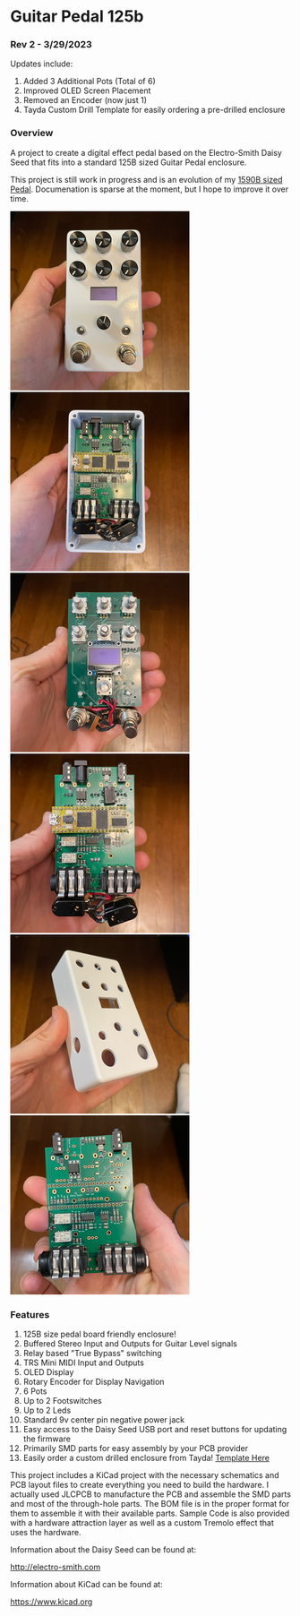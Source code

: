 # Guitar Pedal 125b

### Rev 2 - 3/29/2023

Updates include:
1. Added 3 Additional Pots (Total of 6)
2. Improved OLED Screen Placement
3. Removed an Encoder (now just 1)
4. Tayda Custom Drill Template for easily ordering a pre-drilled enclosure

### Overview

A project to create a digital effect pedal based on the Electro-Smith Daisy Seed that fits into a standard 125B sized Guitar Pedal enclosure.

This project is still work in progress and is an evolution of my [1590B sized Pedal](https://github.com/bkshepherd/DaisySeedProjects/tree/main/GuitarPedal1590b). Documenation is sparse at the moment, but I hope to improve it over time.

![FinalProduct](docs/images/FinalProduct.png) ![FinalProductBack](docs/images/FinalProduct-Back.png)
![CircuitBoard](docs/images/CircuitBoard-Front.png) ![CircuitBoard](docs/images/CircuitBoard-Back.png)
![Enclosure](docs/images/Enclosure-Drilled.png) ![PCBs](docs/images/PCBs.png)

### Features

1. 125B size pedal board friendly enclosure!
2. Buffered Stereo Input and Outputs for Guitar Level signals
2. Relay based "True Bypass" switching
3. TRS Mini MIDI Input and Outputs
4. OLED Display
5. Rotary Encoder for Display Navigation
6. 6 Pots
7. Up to 2 Footswitches
8. Up to 2 Leds
9. Standard 9v center pin negative power jack
10. Easy access to the Daisy Seed USB port and reset buttons for updating the firmware
11. Primarily SMD parts for easy assembly by your PCB provider
12. Easily order a custom drilled enclosure from Tayda! [Template Here](https://drill.taydakits.com/box-designs/new?public_key=ZXRnaU9PaWx0b1hNa3VxeTJua3d2dz09Cg==)

This project includes a KiCad project with the necessary schematics and PCB layout files to create everything you need to build the hardware. I actually used JLCPCB to manufacture the PCB and assemble the SMD parts and most of the through-hole parts.  The BOM file is in the proper format for them to assemble it with their available parts.  Sample Code is also provided with a hardware attraction layer as well as a custom Tremolo effect that uses the hardware.

Information about the Daisy Seed can be found at:

http://electro-smith.com

Information about KiCad can be found at:

https://www.kicad.org
